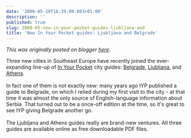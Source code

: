 ```yaml
---
date: '2008-05-19T16:39:00.003+01:00'
description: ''
published: true
slug: 2008-05-new-in-your-pocket-guides-ljubljana-and
title: 'New In Your Pocket guides: Ljubljana and Belgrade'
---
```


*This was originally posted on blogger [here](https://blog.balkanology.com/2008/05/new-in-your-pocket-guides-ljubljana-and.html)*.

Three new cities in Southeast Europe have recently joined the ever-expanding line-up of <a href="http://www.inyourpocket.com/index.html">In Your Pocket</a> city guides: <a href="http://www.inyourpocket.com/serbia/city/belgrade.html">Belgrade</a>, <a href="http://www.inyourpocket.com/slovenia/city/Ljubljana.html">Ljubljana</a>, and <a href="http://www.inyourpocket.com/greece/city/athens.html">Athens</a>.<br /><br />In fact one of them is not exactly new: many years ago IYP published a guide to Belgrade, on which I relied during my first visit to the city - at that time it was almost the only source of English-language information about Serbia. That turned out to be a once-off edition at the time, so it's great to see IYP giving Belgrade another go. <br /><br />The Ljubljana and Athens guides really are brand-new ventures. All three guides are available online as free downloadable PDF files.